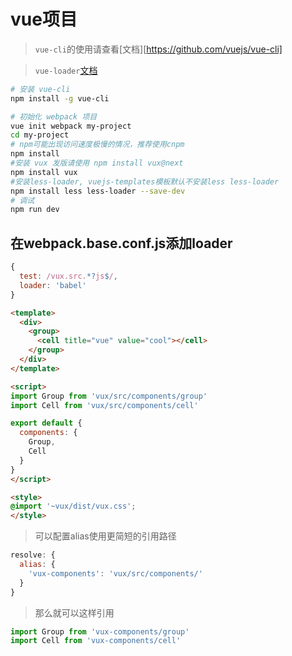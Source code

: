 # vue项目

> `vue-cli`的使用请查看[文档][https://github.com/vuejs/vue-cli]

> `vue-loader`[文档](http://vuejs.github.io/vue-loader/)

``` bash
# 安装 vue-cli
npm install -g vue-cli

# 初始化 webpack 项目
vue init webpack my-project
cd my-project
# npm可能出现访问速度极慢的情况，推荐使用cnpm
npm install
#安装 vux 发版请使用 npm install vux@next
npm install vux
#安装less-loader, vuejs-templates模板默认不安装less less-loader
npm install less less-loader --save-dev
# 调试
npm run dev
```


## 在webpack.base.conf.js添加loader

``` javascript
{
  test: /vux.src.*?js$/,
  loader: 'babel'
}
```


```` html
<template>
  <div>
    <group>
      <cell title="vue" value="cool"></cell>
    </group>
  </div>
</template>

<script>
import Group from 'vux/src/components/group'
import Cell from 'vux/src/components/cell'

export default {
  components: {
    Group,
    Cell
  }
}
</script>

<style>
@import '~vux/dist/vux.css';
</style>
````

> 可以配置alias使用更简短的引用路径

``` javascript
resolve: {
  alias: {
    'vux-components': 'vux/src/components/'
  }
}
```

> 那么就可以这样引用

``` javascript
import Group from 'vux-components/group'
import Cell from 'vux-components/cell'
```
